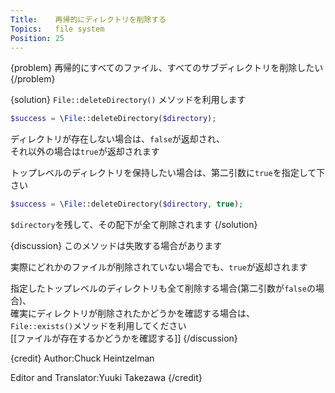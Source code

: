 ```yaml
---
Title:    再帰的にディレクトリを削除する
Topics:   file system
Position: 25
---
```


{problem}
再帰的にすべてのファイル、すべてのサブディレクトリを削除したい
{/problem}

{solution}
`File::deleteDirectory()` メソッドを利用します

```php
$success = \File::deleteDirectory($directory);
```

ディレクトリが存在しない場合は、`false`が返却され、  
それ以外の場合は`true`が返却されます

トップレベルのディレクトリを保持したい場合は、第二引数に`true`を指定して下さい

```php
$success = \File::deleteDirectory($directory, true);
```

`$directory`を残して、その配下が全て削除されます
{/solution}

{discussion}
このメソッドは失敗する場合があります

実際にどれかのファイルが削除されていない場合でも、`true`が返却されます

指定したトップレベルのディレクトリも全て削除する場合(第二引数が`false`の場合)、  
確実にディレクトリが削除されたかどうかを確認する場合は、  
`File::exists()`メソッドを利用してください  
[[ファイルが存在するかどうかを確認する]]
{/discussion}

{credit}
Author:Chuck Heintzelman

Editor and Translator:Yuuki Takezawa
{/credit}
